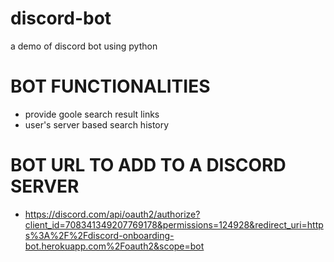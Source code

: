 # discord-bot

a demo of discord bot using python 

# BOT FUNCTIONALITIES
- provide goole search result links
- user's server based search history
#

# BOT URL TO ADD TO A DISCORD SERVER
- https://discord.com/api/oauth2/authorize?client_id=708341349207769178&permissions=124928&redirect_uri=https%3A%2F%2Fdiscord-onboarding-bot.herokuapp.com%2Foauth2&scope=bot

#


